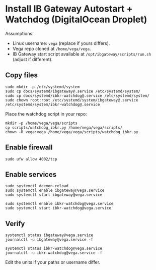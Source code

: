 
# Install IB Gateway Autostart + Watchdog (DigitalOcean Droplet)

Assumptions:
- Linux username: `vega` (replace if yours differs).
- Vega repo cloned at `/home/vega/vega`.
- IB Gateway start script available at `/opt/ibgateway/scripts/run.sh` (adjust if different).

## Copy files
```
sudo mkdir -p /etc/systemd/system
sudo cp docs/systemd/ibgateway@.service /etc/systemd/system/
sudo cp docs/systemd/ibkr-watchdog@.service /etc/systemd/system/
sudo chown root:root /etc/systemd/system/ibgateway@.service /etc/systemd/system/ibkr-watchdog@.service
```
Place the watchdog script in your repo:
```
mkdir -p /home/vega/vega/scripts
cp scripts/watchdog_ibkr.py /home/vega/vega/scripts/
chown -R vega:vega /home/vega/vega/scripts/watchdog_ibkr.py
```

## Enable firewall
```
sudo ufw allow 4002/tcp
```

## Enable services
```
sudo systemctl daemon-reload
sudo systemctl enable ibgateway@vega.service
sudo systemctl start ibgateway@vega.service

sudo systemctl enable ibkr-watchdog@vega.service
sudo systemctl start ibkr-watchdog@vega.service
```

## Verify
```
systemctl status ibgateway@vega.service
journalctl -u ibgateway@vega.service -f

systemctl status ibkr-watchdog@vega.service
journalctl -u ibkr-watchdog@vega.service -f
```
Edit the units if your paths or username differ.
